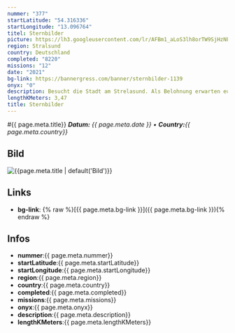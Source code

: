 ```yaml
---
nummer: "377"
startLatitude: "54.316336"
startLongitude: "13.096764"
titel: Sternbilder
picture: https://lh3.googleusercontent.com/lr/AFBm1_aLoS3lh8orTW9SjHzNERYKiEy2fkVM36FLb5Iwp0df8mTFYjGia0kpOAIshVViW11VveE8wzLRdSrW5Aj6uBxmMImRWDdKz9eEgDzCfrVafJG7kAafA4WAHMmcFoRorV9Ea3YN3Fm2wFzfxckNi1ktdrCUD8SBqBaxWjD-X1uAE4hMV_MbxsOzjbpVmSFYKtn5RjC8wceGp0158o1gbdRc2Q7bLFwCZPUk88UrLhhosI84uJkTg8FO0HUTfegk9xq9I84xUQscOQtcHmNiIObqNUK5BGWOfMigzsELFExJ7qbDrkoGXaM-pZRr3OXURQDzaA0mPa6NaEl84q5eOjbsEIgRUof71JznbwiteB3cBzv6UHVmn-BzNm0kQUFTsG_c-xzQS9nSUw6_ceBPgVSPZEgfXKV3L7GytH5wIDW6FJb0-W5vv_c0rPjo3-Ub2Ygyrn8BDZ48EPtDUs5K9dYDIKUnofeFR-fPGe8MJxJPGvn_48QYVp6cor1x6idB7n3yVue9xsAcas8XA97O5eSMZA6CxxDoaE9EY0AOfqMfL2ZswVLWUd00ziWrgwJKMtY397Z7FKMBexXzcGAty59wSNHy77zQIXpgZCCpL9hcQdsKTg0OKzNYbmY_i1Z2uIfBJRomyHMSLIRN8xtX2xPa1RS6eF3sb6bdw6AhvULSBRNe1NmFHxTkOzwnbtWLVqoctEiG-XlWy4VpqWT1AXpHK7PpdnqCDGLOQ7z4utBoYZ41sKXjlw_neLkWpN_VlOySCKIVAg_mbVFVowLnPSj9JMEM0CrIHlalO6jj8TK8R8yI2hfmm4mqpimvXw7t_NSKjMTLEVivC6UNZAaeL4K2nDcWz9KPsytF
region: Stralsund
country: Deutschland
completed: "8220"
missions: "12"
date: "2021"
bg-link: https://bannergress.com/banner/sternbilder-1139
onyx: "0"
description: Besucht die Stadt am Strelasund. Als Belohnung erwarten euch die 12 Sternzeichen als Sternbild am Himmel.
lengthKMeters: 3,47
title: Sternbilder
---
```


#{{ page.meta.title}}
_**Datum:** {{ page.meta.date }} • **Country:**{{ page.meta.country}}_

## Bild
![{{page.meta.title | default('Bild')}}]({{page.meta.picture}})

## Links
- **bg-link**: {% raw %}[{{ page.meta.bg-link }}]({{ page.meta.bg-link }}){% endraw %}

## Infos
- **nummer**:{{ page.meta.nummer}}
- **startLatitude**:{{ page.meta.startLatitude}}
- **startLongitude**:{{ page.meta.startLongitude}}
- **region**:{{ page.meta.region}}
- **country**:{{ page.meta.country}}
- **completed**:{{ page.meta.completed}}
- **missions**:{{ page.meta.missions}}
- **onyx**:{{ page.meta.onyx}}
- **description**:{{ page.meta.description}}
- **lengthKMeters**:{{ page.meta.lengthKMeters}}

